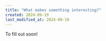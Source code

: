 ```yaml
---
title: "What makes something interesting?"
created: 2024-09-19
last_modified_at: 2024-09-19
---
```


<div class="overview">
To fill out soon!
</div>